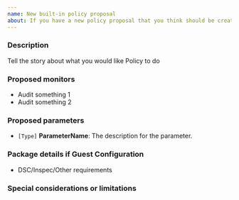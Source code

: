 ```yaml
---
name: New built-in policy proposal
about: If you have a new policy proposal that you think should be created.
---
```

<!--
    Thank you for contributing!

    ISSUE TITLE:
    Please prefix the issue title with a proposed policy name,
    e.g. 'PolicyName: New policy proposal'

    ISSUE DESCRIPTION (this template):
    Please propose the new policy package under each header below.
-->

### Description

Tell the story about what you would like Policy to do

### Proposed monitors

- Audit something 1
- Audit something 2

### Proposed parameters

- `[Type]` **ParameterName**:  The description for the parameter.

### Package details if Guest Configuration

<!-- for details see http://aka.ms/gcpol -->

- DSC/Inspec/Other requirements

### Special considerations or limitations

